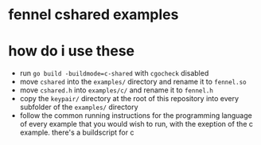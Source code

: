 # fennel cshared examples

# how do i use these

- run `go build -buildmode=c-shared` with `cgocheck` disabled
- move `cshared` into the `examples/` directory and rename it to `fennel.so`
- move `cshared.h` into `examples/c/` and rename it to `fennel.h`
- copy the `keypair/` directory at the root of this repository into every subfolder of the `examples/` directory
- follow the common running instructions for the programming language of every example that you would wish to run, with the exeption of the c example. there's a buildscript for c

